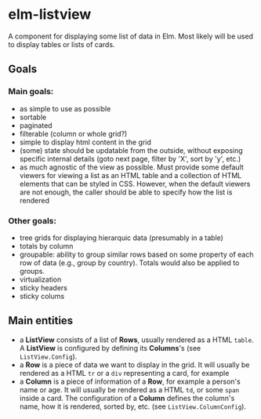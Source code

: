 # elm-listview
A component for displaying some list of data in Elm. Most likely will be used to display tables or lists of cards.

## Goals
### Main goals:
- as simple to use as possible
- sortable
- paginated
- filterable (column or whole grid?)
- simple to display html content in the grid
- (some) state should be updatable from the outside, without exposing specific internal details (goto next page, filter by 'X', sort by 'y', etc.)
- as much agnostic of the view as possible. Must provide some default viewers for viewing a list as an HTML table and a collection of HTML elements that can be styled in CSS. However, when the default viewers are not enough, the caller should be able to specify how the list is rendered

### Other goals:
- tree grids for displaying hierarquic data (presumably in a table)
- totals by column
- groupable: ability to group similar rows based on some property of each row of data (e.g., group by country). Totals would also be applied to groups.
- virtualization
- sticky headers
- sticky colums

## Main entities
- a **ListView** consists of a list of **Rows**, usually rendered as a HTML `table`. A **ListView** is configured by defining its **Columns**'s (see `ListView.Config`).
- a **Row** is a piece of data we want to display in the grid. It will usually be rendered as a HTML `tr` or a `div` representing a card, for example
- a **Column** is a piece of information of a **Row**, for example a person's name or age. It will usually be rendered as a HTML `td`, or some `span` inside a card. The configuration of a **Column** defines the column's name, how it is rendered, sorted by, etc. (see `ListView.ColumnConfig`).
